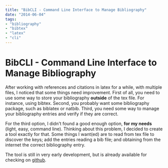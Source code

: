 ```yaml
---
title: "BibCLI - Command Line Interface to Manage Bibliography"
date: "2014-06-04"
tags:
- "bibliography"
- "bibtex"
- "latex"
- "cli"
---
```


# BibCLI - Command Line Interface to Manage Bibliography

<p> After working with references and citations in latex for a while, with
multiple files, I noticed that some things need improvement.  First of all, you
need to use some way to store your bibliography <strong>outside</strong> of the
tex file. For instance, using bibtex.  Second, you probably want some
bibliography package, such as biblatex or natbib.  Third, you need some way to
manage your bibliography entries and verify if they are correct.</p>

<p>For the third option, I didn't found a good enough option, <strong>for my
needs</strong> (light, easy, command line). Thinking about this problem, I
decided to create a tool exactly for that. Some things I want(ed) are to read
from tex file to discover the keys; add the entries reading a bib file; and
obtaining from the internet the correct bibliography entry.</p>

<p>The tool is still in very early development, but is already available for
checking on <a href="https://github.com/abelsiqueira/bibcli">github</a>.</p>
